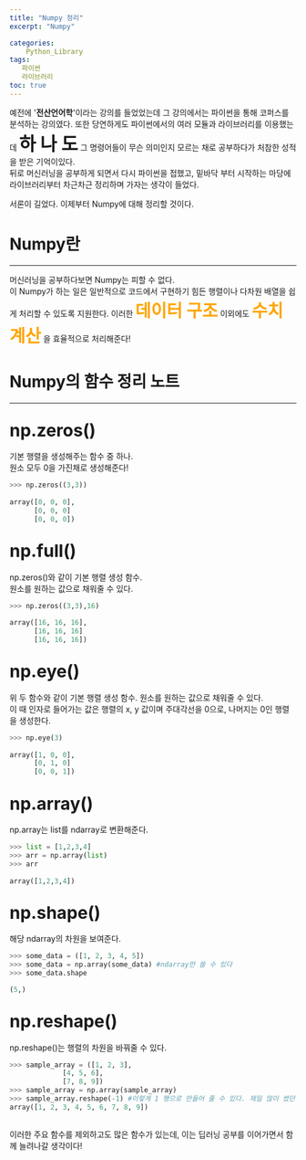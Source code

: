 ```yaml
---
title: "Numpy 정리"
excerpt: "Numpy"

categories:
    Python_Library
tags:
   파이썬
   라이브러리
toc: true
---
```


    

예전에 '__전산언어학__'이라는 강의를 들었었는데 그 강의에서는 파이썬을 통해 코퍼스를 분석하는 강의였다.
  또한 당연하게도 파이썬에서의 여러 모듈과 라이브러리를  이용했는데 <strong><font size = 6>하 나 도</font></strong> 그 명령어들이 무슨 의미인지 모르는 채로 공부하다가 처참한  성적을 받은 기억이있다.  
뒤로 머신러닝을 공부하게 되면서 다시 파이썬을 접했고, 밑바닥 부터 시작하는 마당에  라이브러리부터 차근차근 정리하며 가자는 생각이 들었다.  
  
서론이 길었다. 이제부터 Numpy에 대해 정리할 것이다.  
    
# Numpy란  
---------
머신러닝을 공부하다보면 Numpy는 피할 수 없다.  
이 Numpy가 하는 일은 일반적으로 코드에서 구현하기 힘든 행렬이나 다차원 배열을 쉽게 처리할 수 있도록 지원한다.  이러한 <strong><span style="color:orange; font-size : 30px;">데이터 구조</span></strong> 이외에도 <strong><span style="color:orange; font-size : 30px;">수치 계산</span></strong>   을 효율적으로 처리해준다! 
  
  
# Numpy의 함수 정리 노트
   -----------------------------------------  
## <span style = "font-size : 30px">np.zeros()</span>

  기본 행렬을 생성해주는 함수 중 하나.  
  원소 모두 0을 가진채로 생성해준다!  
  
  ```python  
  >>> np.zeros((3,3))  
    
  array([0, 0, 0],
        [0, 0, 0]
        [0, 0, 0])
  ```

##  <span style = "font-size : 30px">np.full()</span>  
 
  np.zeros()와 같이 기본 행렬 생성 함수.  
  원소를 원하는 값으로 채워줄 수 있다.  

  ```python  
  >>> np.zeros((3,3),16)  
    
  array([16, 16, 16],
        [16, 16, 16]
        [16, 16, 16])
  ```  

##  <span style = "font-size : 30px">np.eye()</span>  
     

  위 두 함수와 같이 기본 행렬 생성 함수.
  원소를 원하는 값으로 채워줄 수 있다.  
  이 때 인자로 들어가는 값은 행렬의 x, y 값이며 주대각선을 0으로, 나머지는 0인 행렬을 생성한다.  
  ```python  
  >>> np.eye(3)  
    
  array([1, 0, 0],
        [0, 1, 0]
        [0, 0, 1])
  ``` 
##  <span style = "font-size : 30px">np.array()</span>  
 
  np.array는 list를 ndarray로 변환해준다. 

  ```python  
  >>> list = [1,2,3,4]
  >>> arr = np.array(list)
  >>> arr   
    
  array([1,2,3,4])
  ```  
##  <span style = "font-size : 30px">np.shape()</span>  
 
  해당 ndarray의 차원을 보여준다. 

  ```python  
  >>> some_data = ([1, 2, 3, 4, 5])  
  >>> some_data = np.array(some_data) #ndarray만 쓸 수 있다
  >>> some_data.shape  

  (5,)
  ```  
##  <span style = "font-size : 30px">np.reshape()</span>  
 
  np.reshape()는 행렬의 차원을 바꿔줄 수 있다.   

  ```python  
  >>> sample_array = ([1, 2, 3],
               [4, 5, 6],
               [7, 8, 9])   
  >>> sample_array = np.array(sample_array)
  >>> sample_array.reshape(-1) #이렇게 1 행으로 만들어 줄 수 있다. 제일 많이 썼던 것 같다.
array([1, 2, 3, 4, 5, 6, 7, 8, 9])
    
  ```  
  이러한 주요 함수를 제외하고도 많은 함수가 있는데, 이는 딥러닝 공부를 이어가면서 함께 늘려나갈 생각이다!


  
  
  
  



